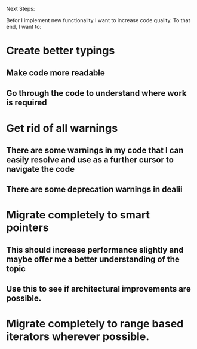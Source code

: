 Next Steps:

Befor I implement new functionality I want to increase code quality. To that end, I want to:
# Create better typings
## Make code more readable
## Go through the code to understand where work is required
# Get rid of all warnings
## There are some warnings in my code that I can easily resolve and use as a further cursor to navigate the code
## There are some deprecation warnings in dealii
# Migrate completely to smart pointers
## This should increase performance slightly and maybe offer me a better understanding of the topic
## Use this to see if architectural improvements are possible.
# Migrate completely to range based iterators wherever possible.